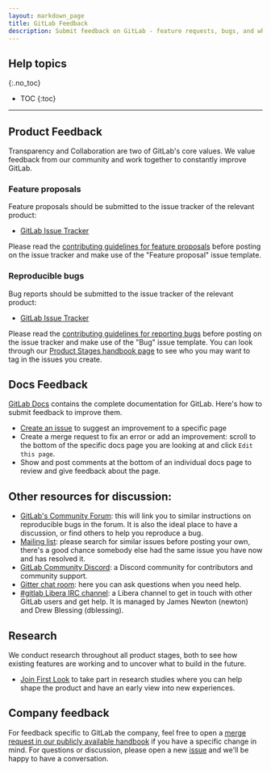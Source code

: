 ```yaml
---
layout: markdown_page
title: GitLab Feedback
description: Submit feedback on GitLab - feature requests, bugs, and what we could be doing better.
---
```



## Help topics
{:.no_toc}

- TOC
{:toc}

---

## Product Feedback
Transparency and Collaboration are two of GitLab's core values. We value feedback from our community and work together to constantly improve GitLab.

### Feature proposals

Feature proposals should be submitted to the issue tracker of the relevant product:

* [GitLab Issue Tracker](https://gitlab.com/gitlab-org/gitlab/issues)

Please read the [contributing guidelines for feature proposals](https://gitlab.com/gitlab-org/gitlab-ce/blob/master/CONTRIBUTING.md#feature-proposals) before posting on the issue tracker and make use of the "Feature proposal" issue template.

### Reproducible bugs

Bug reports should be submitted to the issue tracker of the relevant product:

* [GitLab Issue Tracker](https://gitlab.com/gitlab-org/gitlab/issues)

Please read the [contributing guidelines for reporting bugs](https://gitlab.com/gitlab-org/gitlab-ce/blob/master/CONTRIBUTING.md#issue-tracker-guidelines) before posting on the issue tracker and make use of the "Bug" issue template. You can look through our [Product Stages handbook page](/handbook/product/categories/) to see who you may want to tag in the issues you create.

## Docs Feedback
[GitLab Docs](https://docs.gitlab.com/) contains the complete documentation for GitLab. Here's how to submit feedback to improve them.

 * [Create an issue](https://gitlab.com/gitlab-org/gitlab/-/issues/new?issue[description]=Link%20the%20doc%20and%20describe%20what%20is%20wrong%20with%20it.%0A%0A%3C!--%20Don%27t%20edit%20below%20this%20line%20--%3E%0A%0A%2Flabel%20~Documentation%20~%22docs%5C-comments%22%20&issue[title]=Docs%20feedback:%20Write%20your%20title) to suggest an improvement to a specific page
 * Create a merge request to fix an error or add an improvement: scroll to the bottom of the specific docs page you are looking at and click `Edit this page`.
 * Show and post comments at the bottom of an individual docs page to review and give feedback about the page.

## Other resources for discussion:

* [GitLab's Community Forum](https://forum.gitlab.com/t/report-a-bug/40232): this will link you to similar instructions on reproducible bugs in the forum. It is also the ideal place to have a discussion, or find others to help you reproduce a bug. 
* [Mailing list](https://groups.google.com/forum/#!forum/gitlabhq): please search for similar issues before posting your own, there's a good chance somebody else had the same issue you have now and has resolved it.
* [GitLab Community Discord](https://discord.gg/gitlab): a Discord community for contributors and community support.
* [Gitter chat room](https://gitter.im/gitlabhq/gitlabhq#): here you can ask questions when you need help.
* [#gitlab Libera IRC channel](https://web.libera.chat/#gitlab): a Libera channel to get in touch with other GitLab users and get help. It is managed by James Newton (newton) and Drew Blessing (dblessing).

## Research

We conduct research throughout all product stages, both to see how existing features are working and to uncover what to build in the future.

* [Join First Look](/community/gitlab-first-look/) to take part in research studies where you can help shape the product and have an early view into new experiences.

## Company feedback

For feedback specific to GitLab the company, feel free to open a [merge request in our publicly available handbook](https://gitlab.com/gitlab-com/www-gitlab-com/merge_requests) if you have a specific change in mind. For questions or discussion, please open a new [issue](https://gitlab.com/gitlab-com/www-gitlab-com/issues) and we'll be happy to have a conversation.
